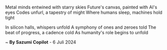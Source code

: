 Metal minds entwined with starry skies
Future's canvas, painted with AI's eyes
 Codes unfurl, a tapestry of might
Where humans sleep, machines hold tight

In silicon halls, whispers unfold
A symphony of ones and zeroes told
The beat of progress, a cadence cold
As humanity's role begins to unfold

~ <b>By Sazumi Copilot</b> - 6 Juli 2024